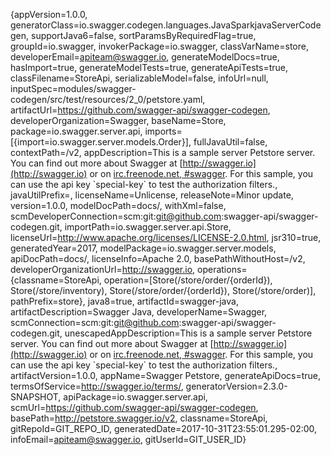 {appVersion&#x3D;1.0.0, generatorClass&#x3D;io.swagger.codegen.languages.JavaSparkjavaServerCodegen, supportJava6&#x3D;false, sortParamsByRequiredFlag&#x3D;true, groupId&#x3D;io.swagger, invokerPackage&#x3D;io.swagger, classVarName&#x3D;store, developerEmail&#x3D;apiteam@swagger.io, generateModelDocs&#x3D;true, hasImport&#x3D;true, generateModelTests&#x3D;true, generateApiTests&#x3D;true, classFilename&#x3D;StoreApi, serializableModel&#x3D;false, infoUrl&#x3D;null, inputSpec&#x3D;modules/swagger-codegen/src/test/resources/2_0/petstore.yaml, artifactUrl&#x3D;https://github.com/swagger-api/swagger-codegen, developerOrganization&#x3D;Swagger, baseName&#x3D;Store, package&#x3D;io.swagger.server.api, imports&#x3D;[{import&#x3D;io.swagger.server.models.Order}], fullJavaUtil&#x3D;false, contextPath&#x3D;/v2, appDescription&#x3D;This is a sample server Petstore server.  You can find out more about Swagger at [http://swagger.io](http://swagger.io) or on [irc.freenode.net, #swagger](http://swagger.io/irc/).  For this sample, you can use the api key &#x60;special-key&#x60; to test the authorization filters., javaUtilPrefix&#x3D;, licenseName&#x3D;Unlicense, releaseNote&#x3D;Minor update, version&#x3D;1.0.0, modelDocPath&#x3D;docs/, withXml&#x3D;false, scmDeveloperConnection&#x3D;scm:git:git@github.com:swagger-api/swagger-codegen.git, importPath&#x3D;io.swagger.server.api.Store, licenseUrl&#x3D;http://www.apache.org/licenses/LICENSE-2.0.html, jsr310&#x3D;true, generatedYear&#x3D;2017, modelPackage&#x3D;io.swagger.server.models, apiDocPath&#x3D;docs/, licenseInfo&#x3D;Apache 2.0, basePathWithoutHost&#x3D;/v2, developerOrganizationUrl&#x3D;http://swagger.io, operations&#x3D;{classname&#x3D;StoreApi, operation&#x3D;[Store(/store/order/{orderId}), Store(/store/inventory), Store(/store/order/{orderId}), Store(/store/order)], pathPrefix&#x3D;store}, java8&#x3D;true, artifactId&#x3D;swagger-java, artifactDescription&#x3D;Swagger Java, developerName&#x3D;Swagger, scmConnection&#x3D;scm:git:git@github.com:swagger-api/swagger-codegen.git, unescapedAppDescription&#x3D;This is a sample server Petstore server.  You can find out more about Swagger at [http://swagger.io](http://swagger.io) or on [irc.freenode.net, #swagger](http://swagger.io/irc/).  For this sample, you can use the api key &#x60;special-key&#x60; to test the authorization filters., artifactVersion&#x3D;1.0.0, appName&#x3D;Swagger Petstore, generateApiDocs&#x3D;true, termsOfService&#x3D;http://swagger.io/terms/, generatorVersion&#x3D;2.3.0-SNAPSHOT, apiPackage&#x3D;io.swagger.server.api, scmUrl&#x3D;https://github.com/swagger-api/swagger-codegen, basePath&#x3D;http://petstore.swagger.io/v2, classname&#x3D;StoreApi, gitRepoId&#x3D;GIT_REPO_ID, generatedDate&#x3D;2017-10-31T23:55:01.295-02:00, infoEmail&#x3D;apiteam@swagger.io, gitUserId&#x3D;GIT_USER_ID}
